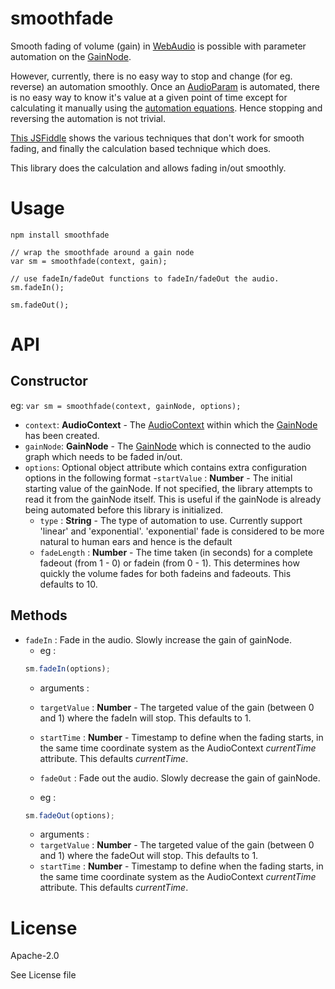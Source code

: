 # smoothfade

Smooth fading of volume (gain) in [WebAudio](http://webaudio.github.io/web-audio-api/) is possible with parameter automation on the [GainNode](http://webaudio.github.io/web-audio-api/#the-gainnode-interface).

However, currently, there is no easy way to stop and change (for eg. reverse) an automation smoothly. Once an [AudioParam](http://webaudio.github.io/web-audio-api/#idl-def-AudioParam) is automated, there is no easy way to know it's value at a given point of time except for calculating it manually using the [automation equations](http://webaudio.github.io/web-audio-api/#widl-AudioParam-exponentialRampToValueAtTime-void-float-value-double-endTime). Hence stopping and reversing the automation is not trivial.

[This JSFiddle](http://jsfiddle.net/notthetup/zrLb0pcy/) shows the various techniques that don't work for smooth fading, and finally the calculation based technique which does.

This library does the calculation and allows fading in/out smoothly.

# Usage

```
npm install smoothfade
```

```
// wrap the smoothfade around a gain node
var sm = smoothfade(context, gain);

// use fadeIn/fadeOut functions to fadeIn/fadeOut the audio.
sm.fadeIn();

sm.fadeOut();
```


# API

## Constructor

eg: `var sm = smoothfade(context, gainNode, options);`

- `context`: __AudioContext__ - The [AudioContext](http://webaudio.github.io/web-audio-api/#the-audiocontext-interface) within which the [GainNode](http://webaudio.github.io/web-audio-api/#idl-def-AudioNode) has been created.
- `gainNode`: __GainNode__ - The [GainNode](http://webaudio.github.io/web-audio-api/#the-gainnode-interface) which is connected to the audio graph which needs to be faded in/out.
- `options`: Optional object attribute which contains extra configuration options in the following format
	-`startValue` : __Number__ - The initial starting value of the gainNode. If not specified, the library attempts to read it from the gainNode itself. This is useful if the gainNode is already being automated before this library is initialized.
	- `type` : __String__ - The type of automation to use. Currently support 'linear' and 'exponential'. 'exponential' fade is considered to be more natural to human ears and hence is the default
	- `fadeLength` : __Number__ - The time taken (in seconds) for a complete fadeout (from 1 - 0) or fadein (from 0 - 1). This determines how quickly the volume fades for both fadeins and fadeouts. This defaults to 10.


## Methods

- `fadeIn` : Fade in the audio. Slowly increase the gain of gainNode.
	- eg :
	```js
	sm.fadeIn(options);
	```
	- arguments :
	- `targetValue` : __Number__ - The targeted value of the gain (between 0 and 1) where the fadeIn will stop. This defaults to 1.
	- `startTime` : __Number__ - Timestamp to define when the fading starts, in the same time coordinate system as the AudioContext _currentTime_ attribute. This defaults _currentTime_.


	- `fadeOut` : Fade out the audio. Slowly decrease the gain of gainNode.
	- eg :
	```js
	sm.fadeOut(options);
	```
	- arguments :
	- `targetValue` : __Number__ - The targeted value of the gain (between 0 and 1) where the fadeOut will stop. This defaults to 1.
	- `startTime` : __Number__ - Timestamp to define when the fading starts, in the same time coordinate system as the AudioContext _currentTime_ attribute. This defaults _currentTime_.
	
	
# License

Apache-2.0

See License file
